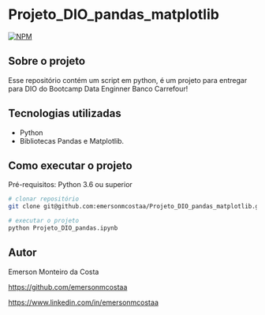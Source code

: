 # Projeto_DIO_pandas_matplotlib

[![NPM](https://img.shields.io/npm/l/react)](https://github.com/emersonmcostaa/Projeto_DIO_pandas_matplotlib/blob/main/LICENSE) 


## Sobre o projeto
Esse repositório contém um script em python, é um projeto para entregar para DIO do Bootcamp Data Enginner Banco Carrefour!


## Tecnologias utilizadas
  
 - Python  
 - Bibliotecas Pandas e Matplotlib.


## Como executar o projeto

Pré-requisitos: Python 3.6 ou superior

```bash
# clonar repositório
git clone git@github.com:emersonmcostaa/Projeto_DIO_pandas_matplotlib.git

# executar o projeto
python Projeto_DIO_pandas.ipynb


```


## Autor

Emerson Monteiro da Costa

https://github.com/emersonmcostaa

https://www.linkedin.com/in/emersonmcostaa

